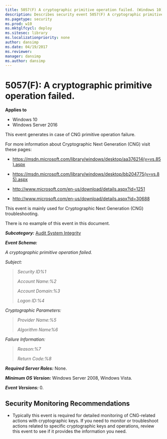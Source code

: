 ```yaml
---
title: 5057(F) A cryptographic primitive operation failed. (Windows 10)
description: Describes security event 5057(F) A cryptographic primitive operation failed.
ms.pagetype: security
ms.prod: w10
ms.mktglfcycl: deploy
ms.sitesec: library
ms.localizationpriority: none
author: dansimp
ms.date: 04/19/2017
ms.reviewer: 
manager: dansimp
ms.author: dansimp
---
```


# 5057(F): A cryptographic primitive operation failed.

**Applies to**
-   Windows 10
-   Windows Server 2016


This event generates in case of CNG primitive operation failure.

For more information about Cryptographic Next Generation (CNG) visit these pages:

-   <https://msdn.microsoft.com/library/windows/desktop/aa376214(v=vs.85).aspx>

-   <https://msdn.microsoft.com/library/windows/desktop/bb204775(v=vs.85).aspx>

-   <http://www.microsoft.com/en-us/download/details.aspx?id=1251>

-   <http://www.microsoft.com/en-us/download/details.aspx?id=30688>

This event is mainly used for Cryptographic Next Generation (CNG) troubleshooting.

There is no example of this event in this document.

***Subcategory:***&nbsp;[Audit System Integrity](audit-system-integrity.md)

***Event Schema:***

*A cryptographic primitive operation failed.*

*Subject:*

> *Security ID%1*
>
> *Account Name:%2*
>
> *Account Domain:%3*
>
> *Logon ID:%4*

*Cryptographic Parameters:*

> *Provider Name:%5*
>
> *Algorithm Name%6*

*Failure Information:*

> *Reason:%7*
>
> *Return Code:%8*

***Required Server Roles:*** None.

***Minimum OS Version:*** Windows Server 2008, Windows Vista.

***Event Versions:*** 0.

## Security Monitoring Recommendations

-   Typically this event is required for detailed monitoring of CNG-related actions with cryptographic keys. If you need to monitor or troubleshoot actions related to specific cryptographic keys and operations, review this event to see if it provides the information you need.

